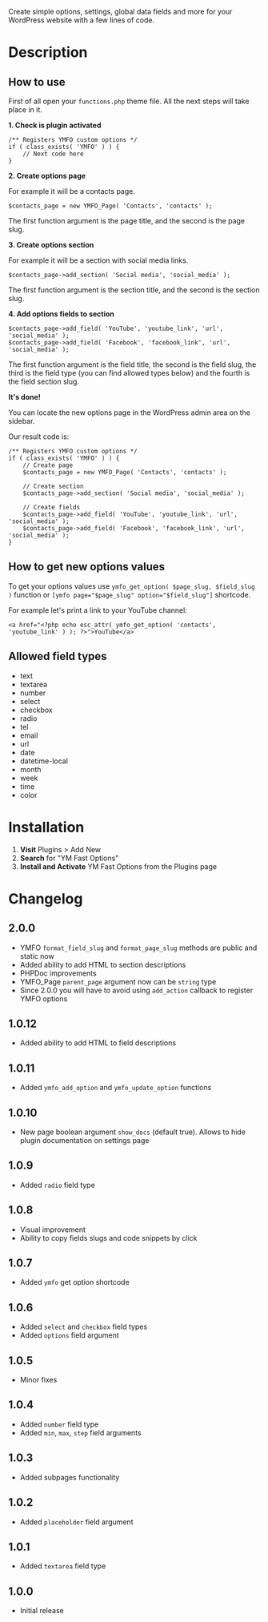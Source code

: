 Create simple options, settings, global data fields and more for your WordPress website with a few lines of code.

# Description

## How to use

First of all open your `functions.php` theme file. All the next steps will take place in it.

**1. Check is plugin activated**

```
/** Registers YMFO custom options */
if ( class_exists( 'YMFO' ) ) {
	// Next code here
}
```

**2. Create options page**

For example it will be a contacts page.

```
$contacts_page = new YMFO_Page( 'Contacts', 'contacts' );
```

The first function argument is the page title, and the second is the page slug.

**3. Create options section**

For example it will be a section with social media links.

```
$contacts_page->add_section( 'Social media', 'social_media' );
```

The first function argument is the section title, and the second is the section slug.

**4. Add options fields to section**

```
$contacts_page->add_field( 'YouTube', 'youtube_link', 'url', 'social_media' );
$contacts_page->add_field( 'Facebook', 'facebook_link', 'url', 'social_media' );
```

The first function argument is the field title, the second is the field slug, the third is the field type (you can find allowed types below) and the fourth is the field section slug.

**It's done!**

You can locate the new options page in the WordPress admin area on the sidebar.

Our result code is:

```
/** Registers YMFO custom options */
if ( class_exists( 'YMFO' ) ) {
	// Create page
	$contacts_page = new YMFO_Page( 'Contacts', 'contacts' );

	// Create section
	$contacts_page->add_section( 'Social media', 'social_media' );

	// Create fields
	$contacts_page->add_field( 'YouTube', 'youtube_link', 'url', 'social_media' );
	$contacts_page->add_field( 'Facebook', 'facebook_link', 'url', 'social_media' );
}
```

## How to get new options values

To get your options values use `ymfo_get_option( $page_slug, $field_slug )` function or `[ymfo page="$page_slug" option="$field_slug"]` shortcode.

For example let's print a link to your YouTube channel:

`
<a href="<?php echo esc_attr( ymfo_get_option( 'contacts', 'youtube_link' ) ); ?>">YouTube</a>
`

## Allowed field types

- text
- textarea
- number
- select
- checkbox
- radio
- tel
- email
- url
- date
- datetime-local
- month
- week
- time
- color

# Installation

1. **Visit** Plugins > Add New
1. **Search** for "YM Fast Options"
1. **Install and Activate** YM Fast Options from the Plugins page

# Changelog

## 2.0.0
* YMFO `format_field_slug` and `format_page_slug` methods are public and static now
* Added ability to add HTML to section descriptions
* PHPDoc improvements
* YMFO_Page `parent_page` argument now can be `string` type
* Since 2.0.0 you will have to avoid using `add_action` callback to register YMFO options

## 1.0.12
* Added ability to add HTML to field descriptions

## 1.0.11
* Added `ymfo_add_option` and `ymfo_update_option` functions

## 1.0.10
* New page boolean argument `show_docs` (default true). Allows to hide plugin documentation on settings page

## 1.0.9
* Added `radio` field type

## 1.0.8
* Visual improvement
* Ability to copy fields slugs and code snippets by click

## 1.0.7
* Added `ymfo` get option shortcode

## 1.0.6
* Added `select` and `checkbox` field types
* Added `options` field argument

## 1.0.5
* Minor fixes

## 1.0.4
* Added `number` field type
* Added `min`, `max`, `step` field arguments

## 1.0.3
* Added subpages functionality

## 1.0.2
* Added `placeholder` field argument

## 1.0.1
* Added `textarea` field type

## 1.0.0
* Initial release